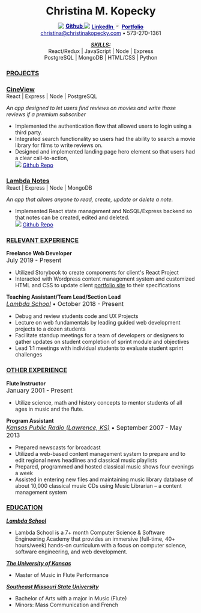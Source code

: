 <h1 style="margin-bottom: 0px;" align="center">Christina M. Kopecky</h1>

<p align="center">
    <img src="https://github.com/favicon.ico" width="15">
    <a style="color: darkblue; font-weight: bold; vertical-align: top;" href="https://github.com/ckopecky">  
    Github
    </a>      
    <img src="https://static.licdn.com/sc/h/al2o9zrvru7aqj8e1x2rzsrca" width="15">
    <a style="color: darkblue; font-weight: bold;" href="https://www.linkedin.com/in/cmvnk/">
    LinkedIn
    </a>
    <img src="https://raw.githubusercontent.com/ckopecky/PortfolioSite/master/src/img/WebsiteAssets/logo_ck.png" width="15"> 
    <a style="color: darkblue; font-weight: bold;" href="https://www.christinakopecky.com/">
    Portfolio
    </a>
    <br>
    <a style="color: darkblue;" href="mailto:kopecky12112@gmail.com">christina@christinakopecky.com</a>
    • 573-270-1361
    <br>
</p>
<div align="center">
    <h5 style="margin: 0;">
        <u>SKILLS:</u>
    </h5> 
    React/Redux | JavaScript | Node | Express <br>
    PostgreSQL | MongoDB | HTML/CSS | Python 
</div>

<section>
    <h3><u>PROJECTS</u></h3>
    <h3 style="margin-bottom: 0px;">
    <a href="https://cineview.netlify.com" title="CineView: Real People, Real Reviews" target="_blank" rel="noopener noreferrer">CineView</a>
    </h3>
    <span>React | Express | Node | PostgreSQL</span>
    <p><em>An app designed to let users find reviews on movies and write those reviews if a premium subscriber</em></p>
    <ul>
        <li>Implemented the authentication flow that allowed users to login using a third party.</li>
        <li>Integrated search functionality so users had the ability to search a movie library for films to write reviews on.</li>
        <li>Designed and implemented landing page hero element so that users had a clear call-to-action,</li>
        <li style="list-style-type: none;" align="left">
            <img src="https://github.com/favicon.ico" width="15">
            <a style="color: darkblue;" href="http://github.com/ckopecky/labs10-movie-reviews" title="Github Repo: Cineview" target="_blank" rel="noopener noreferrer">  
                Github Repo
            </a>  
        </li>
    </ul>  

<h3 style="margin-bottom: 0px;">
    <a href="https://notepen.netlify.com" title="Lambda Notes: Project Weeks at Lambda School" target="_blank" rel="noopener noreferrer">Lambda Notes</a>
    </h3>
    <span>React | Express | Node | MongoDB</span>
    <p><em>An app that allows anyone to read, create, update or delete a note.</em></p>
    <ul>
        <li>Implemented React state management and NoSQL/Express backend so that notes can be created,
edited and deleted.</li>
        <li style="list-style-type: none;" align="left">
            <img src="https://github.com/favicon.ico" width="15">
            <a style="color: darkblue;" href="http://github.com/ckopecky/front-end-project-week" title="Github Repo: Cineview" target="_blank" rel="noopener noreferrer">  
                Github Repo
            </a>  
        </li>
    </ul>  

<section>
    <h3><u>RELEVANT EXPERIENCE</u></h3>
    <h4 style="margin: 0">Freelance Web Developer</h4>	 
    <span style="font-size: 1rem;"> July 2019 - Present</span>
    <ul>
        <li>Utilized Storybook to create components for client's React Project</li>
        <li>Interacted with Wordpress content management system and customized HTML and CSS to update client <a href="http://www.townesmiller.com/">portfolio site</a> to their specifications</li>
    </ul>
    <h4 style="margin: 0">Teaching Assistant/Team Lead/Section Lead</h4>	 
    <span style="font-size: 1rem;"><em><a href="http://www.lambdaschool.com" title="Lambda School" target="_blank" rel="noopener noreferrer">Lambda School</a></em> • October 2018 - Present</span>
    <ul>
        <li>Debug and review students code and UX Projects</li>
        <li>Lecture on web fundamentals by leading guided web development projects to a dozen students</li>
        <li>Facilitate standup meetings for a team of developers or designers to gather updates on student completion of sprint module and objectives</li>
        <li>Lead 1:1 meetings with individual students to evaluate student sprint challenges</li>
    </ul>
    <h3><u>OTHER EXPERIENCE</u></h3>
    <h4 style="margin: 0">Flute Instructor</h4>	 
    <span style="font-size: 1rem;">January 2001 - Present</span>
    <ul>
        <li>Utilize science, math and history concepts to mentor students of all ages in music and the flute.</li>
    </ul>
    <h4 style="margin: 0">Program Assistant</h4>
    <span style="font-size: 1rem;"><em><a href="http://kansaspublicradio.org/" title="Kansas Public Radio" target="_blank" rel="noopener noreferrer">Kansas Public Radio (Lawrence, KS)</a></em> • September 2007 - May 2013</span>
    <ul>
        <li>Prepared newscasts for broadcast</li>
        <li>Utilized a web-based content management system to prepare and to edit regional news headlines and classical music playlists</li>
        <li>Prepared, programmed and hosted classical music shows four evenings a week</li>
        <li>Assisted in entering new files and maintaining music library database of about 10,000 classical music CDs using Music Librarian – a content management system</li>
    </ul>
</section>
<section>
    <h3><u>EDUCATION</u></h3>
    <div>
        <a href="http://www.lambdaschool.com" title="Lambda School" target="_blank" rel="noopener noreferrer"><h5 style="margin: 0">Lambda School</h5></a>                                <ul className="responsibilities">	
            <li>Lambda School is a 7+ month Computer Science &  Software Engineering Academy that provides an immersive (full-time, 40+ hours/week) hands-on curriculum with a focus on computer science, software engineering, and web development.
            </li>
        </ul>
    </div>
    <div>
        <a href="http://music.ku.edu" title="The University of Kansas School of Music" target="_blank" rel="noopener noreferrer"><h5 style="margin: 0">The University of Kansas</h5></a>    
        <ul>
            <li>Master of Music in Flute Performance</li>
        </ul>
    </div>
    <div>
        <a href="https://semo.edu/music/" title="Southeast Missouri State University Dept of Music" target="_blank" rel="noopener noreferrer"><h5 style="margin: 0">Southeast Missouri State University</h5></a>                                <ul className="responsibilities">
            <li>Bachelor of Arts with a major in Music (Flute)</li>
            <li>Minors: Mass Communication and French</li>
        </ul>
    </div>
</section>

